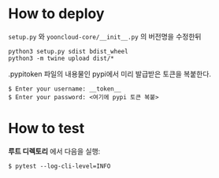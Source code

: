 # How to deploy

`setup.py` 와 `yooncloud-core/__init__.py` 의 버전명을 수정한뒤
<pre><code>python3 setup.py sdist bdist_wheel
python3 -m twine upload dist/*</code></pre>

.pypitoken 파일의 내용물인 pypi에서 미리 발급받은 토큰을 복붙한다.

<pre><code>$ Enter your username: __token__
$ Enter your password: <여기에 pypi 토큰 복붙>
</code></pre>



# How to test
**루트 디렉토리** 에서 다음을 실행:
<pre><code>$ pytest --log-cli-level=INFO
</code></pre>
